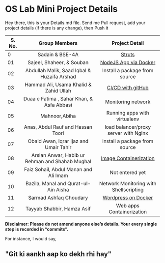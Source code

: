 # OS Lab Mini Project Details

Hey there, this is your Details.md file. Send me Pull request, add your project details (if there is any change), then Push it

| S. No. |                    Group Members                     |                             Project Detail                             |
| ------ | :--------------------------------------------------: | :--------------------------------------------------------------------: |
| 0      |                   Sadain & BSE-4A                    |            [Struts](https://github.com/sadainiqrar/struts)             |
| 01     |              Sajeel, Shaheer, & Souban               | [NodeJS App via Docker](https://github.com/pyBae-py/oslab-project.git) |
| 02     |     Abdullah Malik, Saad Iqbal & Huzaifa Arshad      |                     Install a package from source                      |
| 03     |        Hammad Ali, Usama Khalid & Zahid Ullah        | [CI/CD with gitHub](https://github.com/HammadAli01/node-js-getting-started)           | 
| 04     |      Duaa e Fatima , Sahar Khan, & Asfa Abbasi       |                            Monitoring network                          |
| 05     |                    Mahnoor,Abiha                     |                      Running apps with virtualenv                      |
| 06     |          Anas, Abdul Rauf and Hassan Toori           |                 load balancer/proxy server with Nginx                  |
| 07     |        Obaid Awan, Iqrar Ijaz and Umair Tahir        |                     install a package from source                      |
| 08     |   Arslan Anwar, Habib ur Rehman and Shahab Mughal    | [Image Containerization](https://github.com/arslan919/OS-Lab-Project)  |
| 09     |        Faiz Sohail, Abdul Manan and Ali Imam         |                            Not entered yet                             |
| 10     |           Bazila, Manal and Qurat-ul-Ain Aisha       |                 Network Monitoring with Shellscripting                 |
| 11     |                Sarmad Ashfaq Choudary                |    [Wordpress on Docker](https://github.com/78sarmad/docker-web-app)   |
| 12     |              Tayyab Shabbir, Hamza Asif              |                       Web apps Containerization                        |

**Disclaimer: Please do not amend anyone else’s details. Your every single step is recorded in “commits”.**

For instance, I would say,

## "Git ki aankh aap ko dekh rhi hay"

